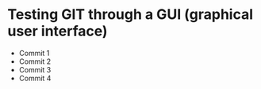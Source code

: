 # Testing GIT through a GUI (graphical user interface)

- Commit 1
- Commit 2
- Commit 3
- Commit 4
